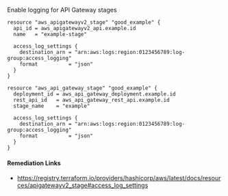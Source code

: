 
Enable logging for API Gateway stages

```hcl
resource "aws_apigatewayv2_stage" "good_example" {
  api_id = aws_apigatewayv2_api.example.id
  name   = "example-stage"

  access_log_settings {
    destination_arn = "arn:aws:logs:region:0123456789:log-group:access_logging"
    format          = "json"
  }
}

resource "aws_api_gateway_stage" "good_example" {
  deployment_id = aws_api_gateway_deployment.example.id
  rest_api_id   = aws_api_gateway_rest_api.example.id
  stage_name    = "example"

  access_log_settings {
    destination_arn = "arn:aws:logs:region:0123456789:log-group:access_logging"
    format          = "json"
  }
}
```

#### Remediation Links
 - https://registry.terraform.io/providers/hashicorp/aws/latest/docs/resources/apigatewayv2_stage#access_log_settings


